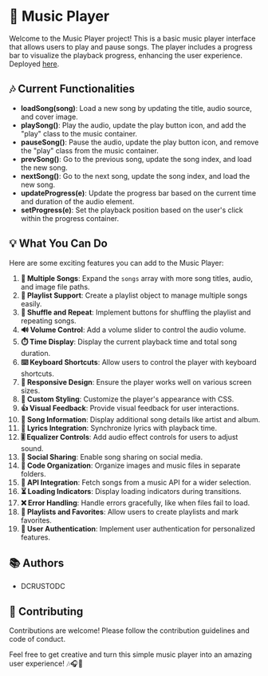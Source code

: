 # 🎵 Music Player 

Welcome to the Music Player project! This is a basic music player interface that allows users to play and pause songs. The player includes a progress bar to visualize the playback progress, enhancing the user experience. Deployed [here](https://musicmatch.onrender.com/).

## 🎶 Current Functionalities

- **loadSong(song)**: Load a new song by updating the title, audio source, and cover image.
- **playSong()**: Play the audio, update the play button icon, and add the "play" class to the music container.
- **pauseSong()**: Pause the audio, update the play button icon, and remove the "play" class from the music container.
- **prevSong()**: Go to the previous song, update the song index, and load the new song.
- **nextSong()**: Go to the next song, update the song index, and load the new song.
- **updateProgress(e)**: Update the progress bar based on the current time and duration of the audio element.
- **setProgress(e)**: Set the playback position based on the user's click within the progress container.

## 💡 What You Can Do

Here are some exciting features you can add to the Music Player:

1. **🎵 Multiple Songs**: Expand the `songs` array with more song titles, audio, and image file paths.
2. **📜 Playlist Support**: Create a playlist object to manage multiple songs easily.
3. **🔀 Shuffle and Repeat**: Implement buttons for shuffling the playlist and repeating songs.
4. **🔊 Volume Control**: Add a volume slider to control the audio volume.
5. **⏱️ Time Display**: Display the current playback time and total song duration.
6. **⌨️ Keyboard Shortcuts**: Allow users to control the player with keyboard shortcuts.
7. **📱 Responsive Design**: Ensure the player works well on various screen sizes.
8. **🎨 Custom Styling**: Customize the player's appearance with CSS.
9. **👍 Visual Feedback**: Provide visual feedback for user interactions.
10. **🎤 Song Information**: Display additional song details like artist and album.
11. **🎤 Lyrics Integration**: Synchronize lyrics with playback time.
12. **🎚️ Equalizer Controls**: Add audio effect controls for users to adjust sound.
13. **📢 Social Sharing**: Enable song sharing on social media.
14. **📂 Code Organization**: Organize images and music files in separate folders.
15. **🔄 API Integration**: Fetch songs from a music API for a wider selection.
16. **⏳ Loading Indicators**: Display loading indicators during transitions.
17. **❌ Error Handling**: Handle errors gracefully, like when files fail to load.
18. **📜 Playlists and Favorites**: Allow users to create playlists and mark favorites.
19. **🔐 User Authentication**: Implement user authentication for personalized features.

## 📚 Authors
- DCRUSTODC

## 🤝 Contributing
Contributions are welcome! Please follow the contribution guidelines and code of conduct.

Feel free to get creative and turn this simple music player into an amazing user experience! 🎶🎧🎉
